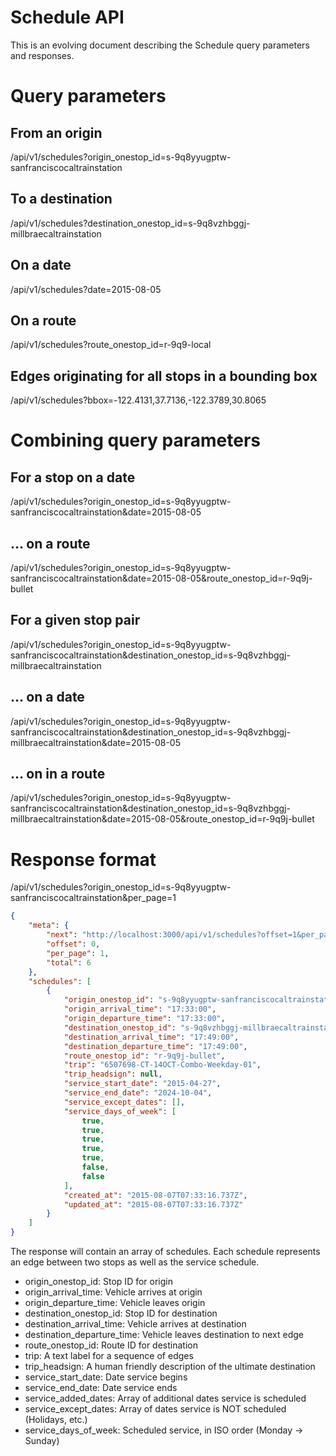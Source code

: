 # Schedule API

This is an evolving document describing the Schedule query parameters and responses.

# Query parameters

## From an origin
/api/v1/schedules?origin_onestop_id=s-9q8yyugptw-sanfranciscocaltrainstation

## To a destination
/api/v1/schedules?destination_onestop_id=s-9q8vzhbggj-millbraecaltrainstation

## On a date
/api/v1/schedules?date=2015-08-05

## On a route
/api/v1/schedules?route_onestop_id=r-9q9-local

## Edges originating for all stops in a bounding box
/api/v1/schedules?bbox=-122.4131,37.7136,-122.3789,30.8065

# Combining query parameters

## For a stop on a date
/api/v1/schedules?origin_onestop_id=s-9q8yyugptw-sanfranciscocaltrainstation&date=2015-08-05

## ... on a route
/api/v1/schedules?origin_onestop_id=s-9q8yyugptw-sanfranciscocaltrainstation&date=2015-08-05&route_onestop_id=r-9q9j-bullet

## For a given stop pair
/api/v1/schedules?origin_onestop_id=s-9q8yyugptw-sanfranciscocaltrainstation&destination_onestop_id=s-9q8vzhbggj-millbraecaltrainstation

## ... on a date
/api/v1/schedules?origin_onestop_id=s-9q8yyugptw-sanfranciscocaltrainstation&destination_onestop_id=s-9q8vzhbggj-millbraecaltrainstation&date=2015-08-05

## ... on in a route
/api/v1/schedules?origin_onestop_id=s-9q8yyugptw-sanfranciscocaltrainstation&destination_onestop_id=s-9q8vzhbggj-millbraecaltrainstation&date=2015-08-05&route_onestop_id=r-9q9j-bullet

# Response format

/api/v1/schedules?origin_onestop_id=s-9q8yyugptw-sanfranciscocaltrainstation&per_page=1

````json
{
    "meta": {
        "next": "http://localhost:3000/api/v1/schedules?offset=1&per_page=1",
        "offset": 0,
        "per_page": 1,
        "total": 6
    },
    "schedules": [
        {
            "origin_onestop_id": "s-9q8yyugptw-sanfranciscocaltrainstation",
            "origin_arrival_time": "17:33:00",
            "origin_departure_time": "17:33:00",
            "destination_onestop_id": "s-9q8vzhbggj-millbraecaltrainstation",
            "destination_arrival_time": "17:49:00",
            "destination_departure_time": "17:49:00",
            "route_onestop_id": "r-9q9j-bullet",
            "trip": "6507698-CT-14OCT-Combo-Weekday-01",
            "trip_headsign": null,
            "service_start_date": "2015-04-27",
            "service_end_date": "2024-10-04",
            "service_except_dates": [],
            "service_days_of_week": [
                true,
                true,
                true,
                true,
                true,
                false,
                false
            ],
            "created_at": "2015-08-07T07:33:16.737Z",						
            "updated_at": "2015-08-07T07:33:16.737Z"
        }
    ]
}
````

The response will contain an array of schedules. Each schedule represents an edge between two stops as well as the service schedule.

 * origin_onestop_id: Stop ID for origin
 * origin_arrival_time: Vehicle arrives at origin
 * origin_departure_time: Vehicle leaves origin
 * destination_onestop_id: Stop ID for destination
 * destination_arrival_time: Vehicle arrives at destination
 * destination_departure_time: Vehicle leaves destination to next edge
 * route_onestop_id: Route ID for destination
 * trip: A text label for a sequence of edges
 * trip_headsign: A human friendly description of the ultimate destination
 * service_start_date: Date service begins
 * service_end_date: Date service ends
 * service_added_dates: Array of additional dates service is scheduled
 * service_except_dates: Array of dates service is NOT scheduled (Holidays, etc.)
 * service_days_of_week: Scheduled service, in ISO order (Monday -> Sunday)

